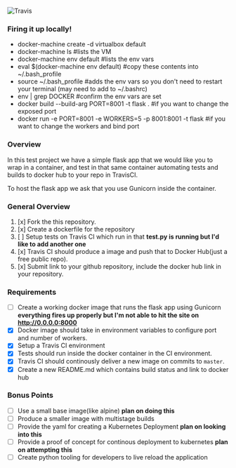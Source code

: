 ![Travis](https://travis-ci.org/morganwalker/simple-python-http.svg?branch=master)

### Firing it up locally!

* docker-machine create -d virtualbox default
* docker-machine ls #lists the VM
* docker-machine env default #lists the env vars
* eval $(docker-machine env default)  #copy these contents into ~/.bash_profile
* source ~/.bash_profile #adds the env vars so you don't need to restart your terminal (may need to add to ~/.bashrc)
* env | grep DOCKER #confirm the env vars are set
* docker build --build-arg PORT=8001 -t flask . #if you want to change the exposed port
* docker run -e PORT=8001 -e WORKERS=5 -p 8001:8001 -t flask #if you want to change the workers and bind port


### Overview

In this test project we have a simple flask app that we would like you to wrap in a container, and test in that same container
automating tests and builds to docker hub to your repo in TravisCI.

To host the flask app we ask that you use Gunicorn inside the container.

### General Overview

 1. [x] Fork the this repository.
 2. [x] Create a dockerfile for the repository
 3. [ ] Setup tests on Travis CI which run in that **test.py is running but I'd like to add another one**
 4. [x] Travis CI should produce a image and push that to Docker Hub(just a free public repo).
 5. [x] Submit link to your github repository, include the docker hub link in your repository.

### Requirements

 * [ ] Create a working docker image that runs the flask app using Gunicorn **everything fires up properly but I'm not able to hit the site on http://0.0.0.0:8000**
 * [x] Docker image should take in environment variables to configure port and number of workers.
 * [x] Setup a Travis CI environment
 * [x] Tests should run inside the docker container in the CI environment.
 * [x] Travis CI should continously deliver a new image on commits to `master`.
 * [x] Create a new README.md which contains build status and link to docker hub

### Bonus Points

 * [ ] Use a small base image(like alpine) **plan on doing this**
 * [ ] Produce a smaller image with multistage builds
 * [ ] Provide the yaml for creating a Kubernetes Deployment **plan on looking into this**
 * [ ] Provide a proof of concept for continous deployment to kubernetes **plan on attempting this**
 * [ ] Create python tooling for developers to live reload the application

